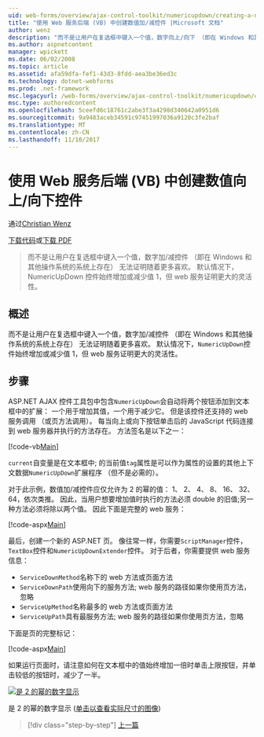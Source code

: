 ```yaml
---
uid: web-forms/overview/ajax-control-toolkit/numericupdown/creating-a-numeric-up-down-control-with-a-web-service-backend-vb
title: "使用 Web 服务后端 (VB) 中创建数值加/减控件 |Microsoft 文档"
author: wenz
description: "而不是让用户在复选框中键入一个值，数字向上/向下 （即在 Windows 和其他操作系统的系统上存在） 的控件无法证明随着更多 c..."
ms.author: aspnetcontent
manager: wpickett
ms.date: 06/02/2008
ms.topic: article
ms.assetid: afa59dfa-fef1-43d3-8fdd-aea3be36ed3c
ms.technology: dotnet-webforms
ms.prod: .net-framework
msc.legacyurl: /web-forms/overview/ajax-control-toolkit/numericupdown/creating-a-numeric-up-down-control-with-a-web-service-backend-vb
msc.type: authoredcontent
ms.openlocfilehash: 5ceefd6c18761c2abe3f3a4298d340642a0951d6
ms.sourcegitcommit: 9a9483aceb34591c97451997036a9120c3fe2baf
ms.translationtype: MT
ms.contentlocale: zh-CN
ms.lasthandoff: 11/10/2017
---
```

<a name="creating-a-numeric-updown-control-with-a-web-service-backend-vb"></a>使用 Web 服务后端 (VB) 中创建数值向上/向下控件
====================
通过[Christian Wenz](https://github.com/wenz)

[下载代码](http://download.microsoft.com/download/9/3/f/93f8daea-bebd-4821-833b-95205389c7d0/numericupdown1.vb.zip)或[下载 PDF](http://download.microsoft.com/download/2/d/c/2dc10e34-6983-41d4-9c08-f78f5387d32b/numericupdown1VB.pdf)

> 而不是让用户在复选框中键入一个值，数字加/减控件 （即在 Windows 和其他操作系统的系统上存在） 无法证明随着更多喜欢。 默认情况下，NumericUpDown 控件始终增加或减少值 1，但 web 服务证明更大的灵活性。


## <a name="overview"></a>概述

而不是让用户在复选框中键入一个值，数字加/减控件 （即在 Windows 和其他操作系统的系统上存在） 无法证明随着更多喜欢。 默认情况下，`NumericUpDown`控件始终增加或减少值 1，但 web 服务证明更大的灵活性。

## <a name="steps"></a>步骤

ASP.NET AJAX 控件工具包中包含`NumericUpDown`会自动将两个按钮添加到文本框中的扩展： 一个用于增加其值，一个用于减少它。 但是该控件还支持的 web 服务调用 （或页方法调用）。 每当向上或向下按钮单击后的 JavaScript 代码连接到 web 服务器并执行的方法存在。 方法签名是以下之一：

[!code-vb[Main](creating-a-numeric-up-down-control-with-a-web-service-backend-vb/samples/sample1.vb)]

`current`自变量是在文本框中; 的当前值`tag`属性是可以作为属性的设置的其他上下文数据`NumericUpDown`扩展程序 （但不是必需的）。

对于此示例，数值加/减控件应仅允许为 2 的幂的值： 1、 2、 4、 8、 16、 32、 64，依次类推。 因此，当用户想要增加值时执行的方法必须 double 的旧值;另一种方法必须将除以两个值。 因此下面是完整的 web 服务：

[!code-aspx[Main](creating-a-numeric-up-down-control-with-a-web-service-backend-vb/samples/sample2.aspx)]

最后，创建一个新的 ASP.NET 页。 像往常一样，你需要`ScriptManager`控件，`TextBox`控件和`NumericUpDownExtender`控件。 对于后者，你需要提供 web 服务信息：

- `ServiceDownMethod`名称下的 web 方法或页面方法
- `ServiceDownPath`使用向下的服务方法; web 服务的路径如果你使用页方法，忽略
- `ServiceUpMethod`名称最多的 web 方法或页面方法
- `ServiceUpPath`具有最服务方法; web 服务的路径如果你使用页方法，忽略

下面是页的完整标记：

[!code-aspx[Main](creating-a-numeric-up-down-control-with-a-web-service-backend-vb/samples/sample3.aspx)]

如果运行页面时，请注意如何在文本框中的值始终增加一倍时单击上限按钮，并单击较低的按钮时，减少了一半。


[![是 2 的幂的数字显示](creating-a-numeric-up-down-control-with-a-web-service-backend-vb/_static/image2.png)](creating-a-numeric-up-down-control-with-a-web-service-backend-vb/_static/image1.png)

是 2 的幂的数字显示 ([单击以查看实际尺寸的图像](creating-a-numeric-up-down-control-with-a-web-service-backend-vb/_static/image3.png))

>[!div class="step-by-step"]
[上一篇](creating-a-numeric-up-down-control-with-a-web-service-backend-cs.md)
